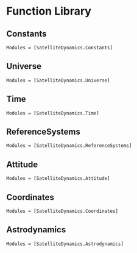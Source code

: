 # Function Library

## Constants
```@index
Modules = [SatelliteDynamics.Constants]
```

## Universe
```@index
Modules = [SatelliteDynamics.Universe]
```

## Time
```@index
Modules = [SatelliteDynamics.Time]
```

## ReferenceSystems
```@index
Modules = [SatelliteDynamics.ReferenceSystems]
```

## Attitude
```@index
Modules = [SatelliteDynamics.Attitude]
```

## Coordinates
```@index
Modules = [SatelliteDynamics.Coordinates]
```

## Astrodynamics
```@index
Modules = [SatelliteDynamics.Astrodynamics]
```